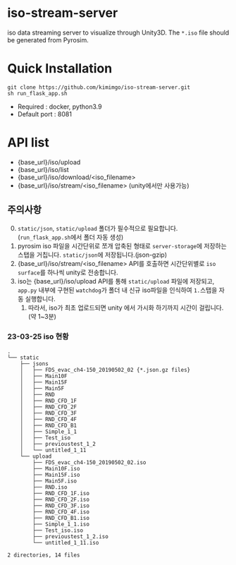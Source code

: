 # iso-stream-server
iso data streaming server to visualize through Unity3D. The `*.iso` file should be generated from Pyrosim.

# Quick Installation

```
git clone https://github.com/kimimgo/iso-stream-server.git
sh run_flask_app.sh
```
+ Required : docker, python3.9
+ Default port : 8081

# API list

+ {base_url}/iso/upload
+ {base_url}/iso/list
+ {base_url}/iso/download/<iso_filename>
+ {base_url}/iso/stream/<iso_filename> (unity에서만 사용가능)

## 주의사항

0. `static/json`, `static/upload` 폴더가 필수적으로 필요합니다. (`run_flask_app.sh`에서 폴더 자동 생성)
1. pyrosim iso 파일을 시간단위로 쪼개 압축된 형태로 `server-storage`에 저장하는 스탭을 거칩니다. `static/json`에 저장됩니다.(json-gzip)
2. {base_url}/iso/stream/<iso_filename> API를 호출하면 시간단위별로 `iso surface`를 하나씩 unity로 전송합니다.
3. iso는 {base_url}/iso/upload API를 통해 `static/upload` 파일에 저장되고, `app.py` 내부에 구현된 `watchdog`가 폴더 내 신규 iso파일을 인식하여 `1.`스탭을 자동 실행합니다.
    1. 따라서, iso가 최초 업로드되면 unity 에서 가시화 하기까지 시간이 걸립니다. (약 1~3분)

### 23-03-25 iso 현황
```
.
└── static
    ├── jsons
    │   ├── FDS_evac_ch4-150_20190502_02 {*.json.gz files}
    │   ├── Main10F
    │   ├── Main15F
    │   ├── Main5F
    │   ├── RND
    │   ├── RND_CFD_1F
    │   ├── RND_CFD_2F
    │   ├── RND_CFD_3F
    │   ├── RND_CFD_4F
    │   ├── RND_CFD_B1
    │   ├── Simple_1_1
    │   ├── Test_iso
    │   ├── previoustest_1_2
    │   └── untitled_1_11
    └── upload
        ├── FDS_evac_ch4-150_20190502_02.iso
        ├── Main10F.iso
        ├── Main15F.iso
        ├── Main5F.iso
        ├── RND.iso
        ├── RND_CFD_1F.iso
        ├── RND_CFD_2F.iso
        ├── RND_CFD_3F.iso
        ├── RND_CFD_4F.iso
        ├── RND_CFD_B1.iso
        ├── Simple_1_1.iso
        ├── Test_iso.iso
        ├── previoustest_1_2.iso
        └── untitled_1_11.iso

2 directories, 14 files

```